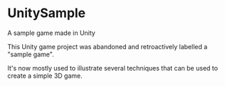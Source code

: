 # UnitySample
A sample game made in Unity

This Unity game project was abandoned and retroactively labelled a "sample game".

It's now mostly used to illustrate several techniques that can be used to create a simple 3D game.
